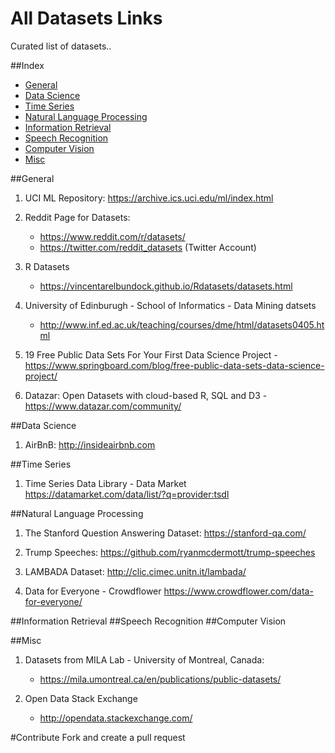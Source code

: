 # All Datasets Links
Curated list of datasets..

##Index
- [General](#general)
- [Data Science](#data-science)
- [Time Series](#time-series)
- [Natural Language Processing](#natural-language-processing)
- [Information Retrieval](#information-retrieval)
- [Speech Recognition](#speech-recognition)
- [Computer Vision](#computer-vision)
- [Misc](#misc)

##General
1. UCI ML Repository:
	https://archive.ics.uci.edu/ml/index.html

2. Reddit Page for Datasets:
	- https://www.reddit.com/r/datasets/
	- https://twitter.com/reddit_datasets (Twitter Account)

3. R Datasets
	- https://vincentarelbundock.github.io/Rdatasets/datasets.html

4. University of Edinburugh - School of Informatics - Data Mining datsets
	- http://www.inf.ed.ac.uk/teaching/courses/dme/html/datasets0405.html
	
5. 19 Free Public Data Sets For Your First Data Science Project
        - https://www.springboard.com/blog/free-public-data-sets-data-science-project/

6. Datazar: Open Datasets with cloud-based R, SQL and D3
        - https://www.datazar.com/community/

##Data Science
1. AirBnB: http://insideairbnb.com

##Time Series

1. Time Series Data Library - Data Market
	https://datamarket.com/data/list/?q=provider:tsdl

##Natural Language Processing
1. The Stanford Question Answering Dataset:
	https://stanford-qa.com/

2. Trump Speeches:
	https://github.com/ryanmcdermott/trump-speeches

3. LAMBADA Dataset:
	http://clic.cimec.unitn.it/lambada/
	
4. Data for Everyone - Crowdflower
	https://www.crowdflower.com/data-for-everyone/

##Information Retrieval
##Speech Recognition
##Computer Vision

##Misc
1. Datasets from MILA Lab - University of Montreal, Canada:
	- https://mila.umontreal.ca/en/publications/public-datasets/

2. Open Data Stack Exchange
	- http://opendata.stackexchange.com/


#Contribute
Fork and create a pull request

